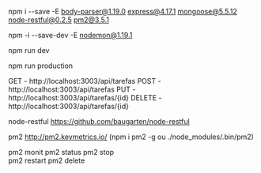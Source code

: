 
npm i --save -E body-parser@1.19.0 express@4.17.1 mongoose@5.5.12 node-restful@0.2.5 pm2@3.5.1

npm -i --save-dev -E nodemon@1.19.1


npm run dev

npm run production

GET - http://localhost:3003/api/tarefas
POST - http://localhost:3003/api/tarefas
PUT - http://localhost:3003/api/tarefas/{id}
DELETE - http://localhost:3003/api/tarefas/{id}

node-restful
https://github.com/baugarten/node-restful

pm2
http://pm2.keymetrics.io/
(npm i pm2 -g  ou   ./node_modules/.bin/pm2)

pm2 monit 
pm2 status
pm2 stop    
pm2 restart 
pm2 delete  